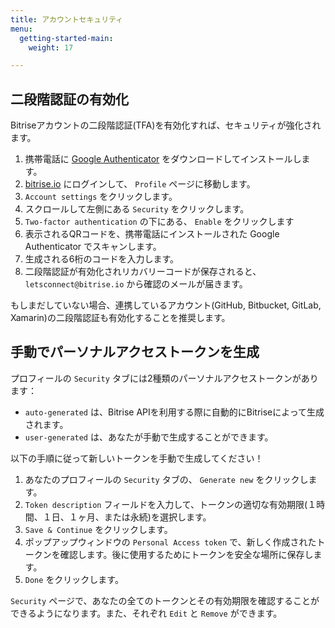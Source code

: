 ```yaml
---
title: アカウントセキュリティ
menu:
  getting-started-main:
    weight: 17

---
```

## 二段階認証の有効化

Bitriseアカウントの二段階認証(TFA)を有効化すれば、セキュリティが強化されます。

1. 携帯電話に [Google Authenticator](https://support.google.com/accounts/answer/1066447?hl=ja) をダウンロードしてインストールします。
2. [bitrise.io](https://www.bitrise.io) にログインして、 `Profile` ページに移動します。
3. `Account settings` をクリックします。
4. スクロールして左側にある `Security` をクリックします。
5. `Two-factor authentication` の下にある、 `Enable` をクリックします
6. 表示されるQRコードを、携帯電話にインストールされた Google Authenticator でスキャンします。
7. 生成される6桁のコードを入力します。
8. 二段階認証が有効化されリカバリーコードが保存されると、 `letsconnect@bitrise.io` から確認のメールが届きます。

もしまだしていない場合、連携しているアカウント(GitHub, Bitbucket, GitLab, Xamarin)の二段階認証も有効化することを推奨します。

## 手動でパーソナルアクセストークンを生成

プロフィールの `Security` タブには2種類のパーソナルアクセストークンがあります：

* `auto-generated` は、Bitrise APIを利用する際に自動的にBitriseによって生成されます。
* `user-generated` は、あなたが手動で生成することができます。

以下の手順に従って新しいトークンを手動で生成してください！

1. あなたのプロフィールの `Security` タブの、 `Generate new` をクリックします。
2. `Token description` フィールドを入力して、トークンの適切な有効期限(１時間、１日、１ヶ月、または永続)を選択します。
3. `Save & Continue` をクリックします。
4. ポップアップウィンドウの `Personal Access token` で、新しく作成されたトークンを確認します。後に使用するためにトークンを安全な場所に保存します。
5. `Done` をクリックします。

`Security` ページで、あなたの全てのトークンとその有効期限を確認することができるようになります。また、それぞれ `Edit` と `Remove` ができます。